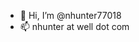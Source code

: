 - 👋 Hi, I’m @nhunter77018
- 📫 nhunter at well dot com

<!---
nhunter77018/nhunter77018 is a ✨ special ✨ repository because its `README.md` (this file) appears on your GitHub profile.
You can click the Preview link to take a look at your changes.
--->
